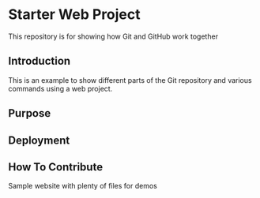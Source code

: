 # Starter Web Project

This repository is for showing how Git and GitHub work together

## Introduction

This is an example to show different parts of the Git repository and various commands using a web project.

## Purpose

## Deployment

## How To Contribute

Sample website with plenty of files for demos